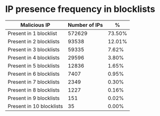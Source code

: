 # IP presence frequency in blocklists
| Malicious IP | Number of IPs | % |
|----|----|----|
| Present in 1 blocklist | 572629 | 73.50% |
| Present in 2 blocklists | 93538 | 12.01% |
| Present in 3 blocklists | 59335 | 7.62% |
| Present in 4 blocklists | 29596 | 3.80% |
| Present in 5 blocklists | 12836 | 1.65% |
| Present in 6 blocklists | 7407 | 0.95% |
| Present in 7 blocklists | 2349 | 0.30% |
| Present in 8 blocklists | 1227 | 0.16% |
| Present in 9 blocklists | 151 | 0.02% |
| Present in 10 blocklists | 35 | 0.00% |
